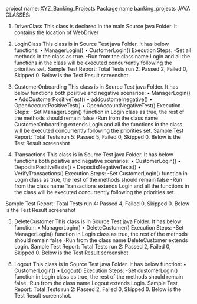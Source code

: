 project name: XYZ_Banking_Projects
Package name banking_projects
JAVA CLASSES:
1.	 DriverClass
This class is declared in the main Source java Folder. It contains the location of WebDriver
2.	LoginClass
This class is in Source Test java Folder. It has below functions:
•	ManagerLogin()
•	CustomerLogin()
Execution Steps:
-Set all methods in the class as true.
-Run from the class name Login and all the functions in the class will be executed concurrently following the priorities set.
Sample Test Report: 
Total Tests run 2: Passed 2, Failed 0, Skipped 0. Below is the Test Result screenshot
  
3.	CustomerOnboarding
This class is in Source Test java Folder. It has below functions both positive and negative scenarios:
•	ManagerLogin()
•	AddCustomerPositiveTest()
•	addcustomernegative()
•	OpenAccountPositiveTest()
•	OpenAccountNegativeTest()
Execution Steps:
-Set ManagerLogin() function in Login class as true, the rest of the methods should remain false
-Run from the class name CustomerOnboarding extends Login and all the functions in the class will be executed concurrently following the priorities set.
Sample Test Report: 
Total Tests run 5: Passed 5, Failed 0, Skipped 0. Below is the Test Result screenshot
 

4.	Transactions
This class is in Source Test java Folder. It has below functions both positive and negative scenarios:
•	CustomerLogin()
•	DepositsPositiveTests()
•	DepositsNegativeTests()
•	VerifyTransactions()
Execution Steps:
-Set CustomerLogin() function in Login class as true, the rest of the methods should remain false
-Run from the class name Transactions extends Login and all the functions in the class will be executed concurrently following the priorities set.

Sample Test Report: 
Total Tests run 4: Passed 4, Failed 0, Skipped 0. Below is the Test Result screenshot
 
5.	DeleteCustomer
This class is in Source Test java Folder. It has below function:
•	ManagerLogin()
•	DeleteCustomer()
Execution Steps:
-Set ManagerLogin() function in Login class as true, the rest of the methods should remain false
-Run from the class name DeleteCustomer extends Login.
Sample Test Report: 
Total Tests run 2: Passed 2, Failed 0, Skipped 0. Below is the Test Result screenshot
 
6.	Logout
This class is in Source Test java Folder. It has below function:
•	CustomerLogin()
•	Logout()
Execution Steps:
-Set customerLogin() function in Login class as true, the rest of the methods should remain false
-Run from the class name Logout extends Login.
Sample Test Report: 
Total Tests run 2: Passed 2, Failed 0, Skipped 0. Below is the Test Result screenshot.
 
